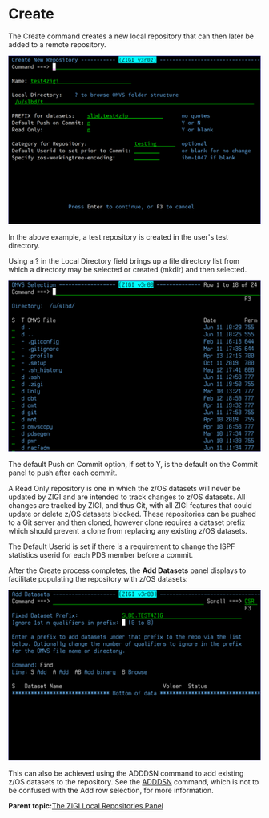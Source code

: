 # Create

The Create command creates a new local repository that can then later be added to a remote repository.

![](media/img(15).png)

In the above example, a test repository is created in the user's test directory.

Using a ? in the Local Directory field brings up a file directory list from which a directory may be selected or created \(mkdir\) and then selected.

![](media/img(16).png)

The default Push on Commit option, if set to Y, is the default on the Commit panel to push after each commit.

A Read Only repository is one in which the z/OS datasets will never be updated by ZIGI and are intended to track changes to z/OS datasets. All changes are tracked by ZIGI, and thus Git, with all ZIGI features that could update or delete z/OS datasets blocked. These repositories can be pushed to a Git server and then cloned, however clone requires a dataset prefix which should prevent a clone from replacing any existing z/OS datasets.

The Default Userid is set if there is a requirement to change the ISPF statistics userid for each PDS member before a commit.

After the Create process completes, the **Add Datasets** panel displays to facilitate populating the repository with z/OS datasets:

![](media/img(17).png)

This can also be achieved using the ADDDSN command to add existing z/OS datasets to the repository. See the [ADDDSN](#_AddDsn) command, which is not to be confused with the Add row selection, for more information.

**Parent topic:**[The ZIGI Local Repositories Panel](zOS_ISPF_Git_Interface_Users_Guide_V3R0_the_zigi_local_repositories_panel.html)

